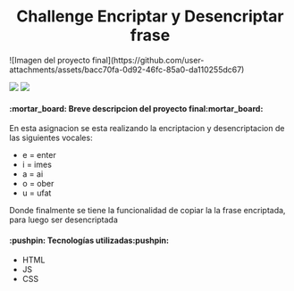 <h1 align="center"> Challenge Encriptar y Desencriptar frase </h1>
![Imagen del proyecto final](https://github.com/user-attachments/assets/bacc70fa-0d92-46fc-85a0-da110255dc67)
<p align="left">
   <img src="https://img.shields.io/badge/STATUS-PRESENTACION%20FINAL-green">
  <img src="https://img.shields.io/badge/ENCRIPTADO%20Y%20DESENCRIPTADO-8A2BE2">
   </p>
<h4 align="left">
:mortar_board: Breve descripcion del proyecto final:mortar_board:
</h4>
<p>En esta asignacion se esta realizando la encriptacion y desencriptacion de las siguientes vocales:</p>
<ul>
<li>e = enter</li>
<li>i = imes</li>
<li>a = ai</li>
<li>o = ober</li>
<li>u = ufat</li>
</ul>
<p>Donde finalmente se tiene la funcionalidad de copiar la la frase encriptada, para luego ser desencriptada</p>
<h4 align="left">
:pushpin: Tecnologías utilizadas:pushpin:
</h4>
<ul>
<li>HTML</li>
<li>JS</li>
<li>CSS</li>
</ul>
